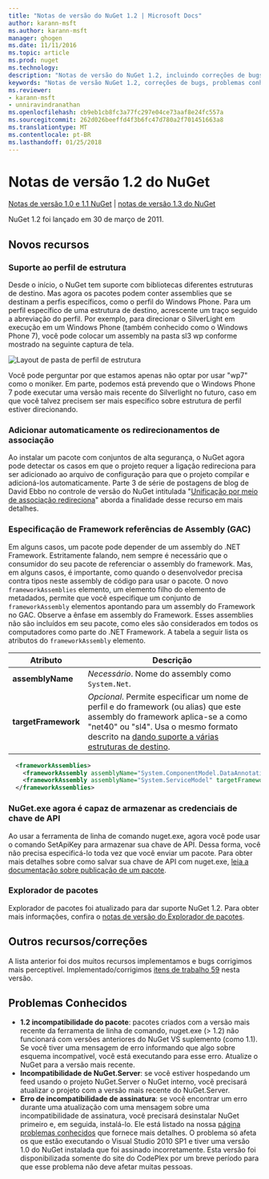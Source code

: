 ```yaml
---
title: "Notas de versão do NuGet 1.2 | Microsoft Docs"
author: karann-msft
ms.author: karann-msft
manager: ghogen
ms.date: 11/11/2016
ms.topic: article
ms.prod: nuget
ms.technology: 
description: "Notas de versão do NuGet 1.2, incluindo correções de bugs, problemas conhecidos, recursos adicionados e DCRs."
keywords: "Notas de versão NuGet 1.2, correções de bugs, problemas conhecidos, adicionaram recursos, DCRs"
ms.reviewer:
- karann-msft
- unniravindranathan
ms.openlocfilehash: cb9eb1cb8fc3a77fc297e04ce73aaf8e24fc557a
ms.sourcegitcommit: 262d026beeffd4f3b6fc47d780a2f701451663a8
ms.translationtype: MT
ms.contentlocale: pt-BR
ms.lasthandoff: 01/25/2018
---
```

# <a name="nuget-12-release-notes"></a>Notas de versão 1.2 do NuGet

[Notas de versão 1.0 e 1.1 NuGet](../release-notes/nuget-1.1.md) | [notas de versão 1.3 do NuGet](../release-notes/nuget-1.3.md)

NuGet 1.2 foi lançado em 30 de março de 2011.

## <a name="new-features"></a>Novos recursos

### <a name="framework-profile-support"></a>Suporte ao perfil de estrutura

Desde o início, o NuGet tem suporte com bibliotecas diferentes estruturas de destino. Mas agora os pacotes podem conter assemblies que se destinam a perfis específicos, como o perfil do Windows Phone. Para um perfil específico de uma estrutura de destino, acrescente um traço seguido a abreviação do perfil. Por exemplo, para direcionar o SilverLight em execução em um Windows Phone (também conhecido como o Windows Phone 7), você pode colocar um assembly na pasta sl3 wp conforme mostrado na seguinte captura de tela.

![Layout de pasta de perfil de estrutura](./media/framework-profile-support.png)

Você pode perguntar por que estamos apenas não optar por usar "wp7" como o moniker. Em parte, podemos está prevendo que o Windows Phone 7 pode executar uma versão mais recente do Silverlight no futuro, caso em que você talvez precisem ser mais específico sobre estrutura de perfil estiver direcionando.

### <a name="automatically-add-binding-redirects"></a>Adicionar automaticamente os redirecionamentos de associação

Ao instalar um pacote com conjuntos de alta segurança, o NuGet agora pode detectar os casos em que o projeto requer a ligação redireciona para ser adicionado ao arquivo de configuração para que o projeto compilar e adicioná-los automaticamente. Parte 3 de série de postagens de blog de David Ebbo no controle de versão do NuGet intitulada "[Unificação por meio de associação redireciona](http://blog.davidebbo.com/2011/01/nuget-versioning-part-3-unification-via.html)" aborda a finalidade desse recurso em mais detalhes.

<a name="framework-assembly-refs"></a>

### <a name="specifying-framework-assembly-references-gac"></a>Especificação de Framework referências de Assembly (GAC)

Em alguns casos, um pacote pode depender de um assembly do .NET Framework. Estritamente falando, nem sempre é necessário que o consumidor do seu pacote de referenciar o assembly do framework. Mas, em alguns casos, é importante, como quando o desenvolvedor precisa contra tipos neste assembly de código para usar o pacote. O novo `frameworkAssemblies` elemento, um elemento filho do elemento de metadados, permite que você especifique um conjunto de `frameworkAssembly` elementos apontando para um assembly do Framework no GAC. Observe a ênfase em assembly do Framework.
Esses assemblies não são incluídos em seu pacote, como eles são considerados em todos os computadores como parte do .NET Framework. A tabela a seguir lista os atributos do `frameworkAssembly` elemento.


|Atributo |Descrição|
|----------------|-----------|
|**assemblyName**|*Necessário*. Nome do assembly como `System.Net`.|
|**targetFramework**|*Opcional*. Permite especificar um nome de perfil e do framework (ou alias) que este assembly do framework aplica-se a como "net40" ou "sl4". Usa o mesmo formato descrito na [dando suporte a várias estruturas de destino](../create-packages/supporting-multiple-target-frameworks.md).|

```xml
  <frameworkAssemblies>
    <frameworkAssembly assemblyName="System.ComponentModel.DataAnnotations" targetFramework="net40" />
    <frameworkAssembly assemblyName="System.ServiceModel" targetFramework="net40" />
  </frameworkAssemblies>
```

### <a name="nugetexe-now-is-able-to-store-api-key-credentials"></a>NuGet.exe agora é capaz de armazenar as credenciais de chave de API

Ao usar a ferramenta de linha de comando nuget.exe, agora você pode usar o comando SetApiKey para armazenar sua chave de API. Dessa forma, você não precisa especificá-lo toda vez que você enviar um pacote. Para obter mais detalhes sobre como salvar sua chave de API com nuget.exe, [leia a documentação sobre publicação de um pacote](../create-packages/publish-a-package.md).

### <a name="package-explorer"></a>Explorador de pacotes
Explorador de pacotes foi atualizado para dar suporte NuGet 1.2. Para obter mais informações, confira o [notas de versão do Explorador de pacotes](http://nuget.codeplex.com/wikipage?title=New%20features%20in%20NuGet%20Package%20Explorer%201.0).

## <a name="other-featuresfixes"></a>Outros recursos/correções

A lista anterior foi dos muitos recursos implementamos e bugs corrigimos mais perceptível. Implementado/corrigimos [itens de trabalho 59](http://nuget.codeplex.com/workitem/list/advanced?keyword=&status=All&type=All&priority=All&release=NuGet%201.2&assignedTo=All&component=All&sortField=Votes&sortDirection=Descending&page=0) nesta versão.

## <a name="known-issues"></a>Problemas Conhecidos

* **1.2 incompatibilidade do pacote**: pacotes criados com a versão mais recente da ferramenta de linha de comando, nuget.exe (> 1.2) não funcionará com versões anteriores do NuGet VS suplemento (como 1.1). Se você tiver uma mensagem de erro informando que algo sobre esquema incompatível, você está executando para esse erro. Atualize o NuGet para a versão mais recente.
* **Incompatibilidade de NuGet.Server**: se você estiver hospedando um feed usando o projeto NuGet.Server o NuGet interno, você precisará atualizar o projeto com a versão mais recente do NuGet.Server.
* **Erro de incompatibilidade de assinatura**: se você encontrar um erro durante uma atualização com uma mensagem sobre uma incompatibilidade de assinatura, você precisará desinstalar NuGet primeiro e, em seguida, instalá-lo. Ele está listado na nossa [página problemas conhecidos](../release-notes/Known-Issues.md) que fornece mais detalhes. O problema só afeta os que estão executando o Visual Studio 2010 SP1 e tiver uma versão 1.0 do NuGet instalada que foi assinado incorretamente. Esta versão foi disponibilizada somente do site do CodePlex por um breve período para que esse problema não deve afetar muitas pessoas.